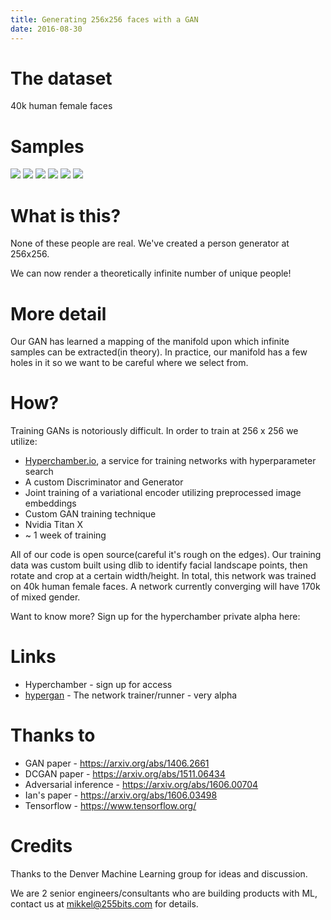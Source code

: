 ```yaml
---
title: Generating 256x256 faces with a GAN
date: 2016-08-30
---
```


# The dataset

40k human female faces

# Samples

<img src='https://hyperchamber.s3.amazonaws.com/samples/images-1472507927804-9a4aef6b-d0fc-43ce-9180-9039709d8c0f'/>
<img src='https://hyperchamber.s3.amazonaws.com/samples/images-1472506378548-a5e032fa-5664-446e-be98-d0cc09440563'/>
<img src='https://hyperchamber.s3.amazonaws.com/samples/images-1472509586829-f0796c64-b90b-4993-94d2-c72e470a62d8'/>
<img src='https://hyperchamber.s3.amazonaws.com/samples/images-1472506378264-2031cb8d-e3f0-4d32-b8e6-e097f09f40af'/>
<img src='https://hyperchamber.s3.amazonaws.com/samples/images-1472506377016-742231fe-499f-42c5-8cd6-79766ec22fd1'/>
<img src='https://hyperchamber.s3.amazonaws.com/samples/images-1472511235610-83a8b9f9-dc1d-42f4-9028-3bd14112d197'/>


# What is this?

None of these people are real.  We've created a person generator at 256x256.

We can now render a theoretically infinite number of unique people!


# More detail

Our GAN has learned a mapping
of the manifold upon which infinite samples can be extracted(in theory).  In practice, our manifold has a few holes in it so 
we want to be careful where we select from.

# How?

Training GANs is notoriously difficult.  In order to train at 256 x 256 we utilize:

* [Hyperchamber.io](/products/hyperchamber.io/), a service for training networks with hyperparameter search
* A custom Discriminator and Generator
* Joint training of a variational encoder utilizing preprocessed image embeddings
* Custom GAN training technique
* Nvidia Titan X
* ~ 1 week of training


All of our code is open source(careful it's rough on the edges).  Our training data was custom built using dlib to identify
facial landscape points, then rotate and crop at a certain width/height.  In total, this network was trained
on 40k human female faces.  A network currently converging will have 170k of mixed gender.

Want to know more?  Sign up for the hyperchamber private alpha here:

# Links

* Hyperchamber - sign up for access
* [hypergan](/open-source/hypergan/) - The network trainer/runner - very alpha

# Thanks to

* GAN paper - https://arxiv.org/abs/1406.2661
* DCGAN paper - https://arxiv.org/abs/1511.06434
* Adversarial inference - https://arxiv.org/abs/1606.00704
* Ian's paper - https://arxiv.org/abs/1606.03498
* Tensorflow - https://www.tensorflow.org/

# Credits

Thanks to the Denver Machine Learning group for ideas and discussion.

We are 2 senior engineers/consultants who are building products with ML, contact us at mikkel@255bits.com for details.

